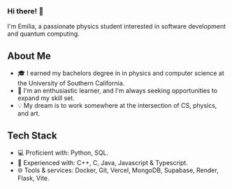 ### Hi there! 👋 
I'm Emilia, a passionate physics student interested in software development and quantum computing.

<!--
**edoda/edoda** is a ✨ _special_ ✨ repository because its `README.md` (this file) appears on your GitHub profile.

-->
## About Me
- 🎓 I earned my bachelors degree in in physics and computer science at the University of Southern California.
- 🌱 I'm an enthusiastic learner, and I'm always seeking opportunities to expand my skill set.
- 💡 My dream is to work somewhere at the intersection of CS, physics, and art.

## Tech Stack
- 💻 Proficient with: Python, SQL.
- 🔧 Experienced with: C++, C, Java, Javascript & Typescript.
- 🌐 Tools & services: Docker, Git, Vercel, MongoDB, Supabase, Render, Flask, Vite.
